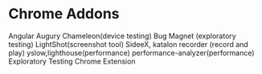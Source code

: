 # Chrome Addons
  Angular Augury
  Chameleon(device testing)
  Bug Magnet (exploratory testing)
  LightShot(screenshot tool)
  SideeX, katalon recorder (record and play)
  yslow,lighthouse(performance)
  performance-analyzer(performance)
  Exploratory Testing Chrome Extension
 
